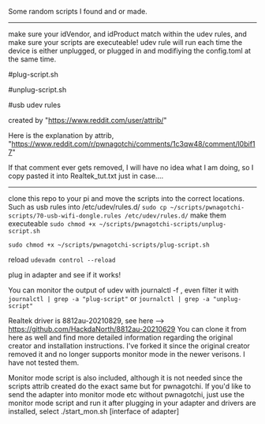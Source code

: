 Some random scripts I found and or made. 

------
make sure your idVendor, and idProduct match within the udev rules, and make sure your scripts are executeable! 
udev rule will run each time the device is either unplugged, or plugged in and modifiying the config.toml at the same time.

#plug-script.sh 

#unplug-script.sh 

#usb udev rules 

created by "https://www.reddit.com/user/attrib/"

Here is the explanation by attrib, "https://www.reddit.com/r/pwnagotchi/comments/1c3qw48/comment/l0bif17"

If that comment ever gets removed, I will have no idea what I am doing, so I copy pasted it into Realtek_tut.txt just in case....

---------
clone this repo to your pi and move the scripts into the correct locations. Such as usb rules into /etc/udev/rules.d/
`sudo cp ~/scripts/pwnagotchi-scripts/70-usb-wifi-dongle.rules /etc/udev/rules.d/`
make them executeable
`sudo chmod +x ~/scripts/pwnagotchi-scripts/unplug-script.sh `

`sudo chmod +x ~/scripts/pwnagotchi-scripts/plug-script.sh `

reload `udevadm control --reload`

plug in adapter and see if it works!

You can monitor the output of udev with journalctl -f , even filter it with `journalctl | grep -a "plug-script"` or `journalctl | grep -a "unplug-script"`

Realtek driver is 8812au-20210829, see here --> https://github.com/HackdaNorth/8812au-20210629 
You can clone it from here as well and find more detailed information regarding the original creator and installation instructions. 
I've forked it since the original creator removed it and no longer supports monitor mode in the newer verisons. I have not tested them.

Monitor mode script is also included, although it is not needed since the scripts attrib created do the exact same but for pwnagotchi. If you'd like to send the adapter into monitor mode etc without pwnagotchi, just use the monitor mode script and run it after plugging in your adapter and drivers are installed, select ./start_mon.sh [interface of adapter]



